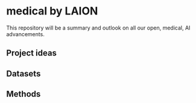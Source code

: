 # medical by LAION
This repository will be a summary and outlook on all our open, medical, AI advancements.

## Project ideas

## Datasets

## Methods
